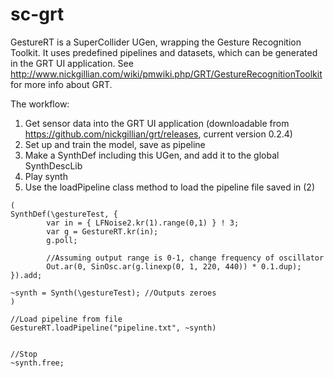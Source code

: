 # sc-grt

GestureRT is a SuperCollider UGen, wrapping the Gesture Recognition Toolkit. It uses predefined pipelines and datasets, which can be generated in the GRT UI application. See http://www.nickgillian.com/wiki/pmwiki.php/GRT/GestureRecognitionToolkit for more info about GRT.


The workflow:

1. Get sensor data into the GRT UI application (downloadable from https://github.com/nickgillian/grt/releases, current version 0.2.4)
2. Set up and train the model, save as pipeline
3. Make a SynthDef including this UGen, and add it to the global SynthDescLib
4. Play synth
5. Use the loadPipeline class method to load the pipeline file saved in (2)

```SuperCollider
(
SynthDef(\gestureTest, {
        var in = { LFNoise2.kr(1).range(0,1) } ! 3;
        var g = GestureRT.kr(in);
        g.poll;

        //Assuming output range is 0-1, change frequency of oscillator
        Out.ar(0, SinOsc.ar(g.linexp(0, 1, 220, 440)) * 0.1.dup);
}).add;

~synth = Synth(\gestureTest); //Outputs zeroes
)

//Load pipeline from file
GestureRT.loadPipeline("pipeline.txt", ~synth)


//Stop
~synth.free;
```
